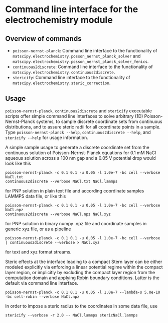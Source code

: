 # Command line interface for the electrochemistry module

## Overview of commands

* `poisson-nernst-planck`: Command line interface to the functionality of
  `matscipy.electrochemistry.posson_nernst_planck_solver` and
  `matscipy.electrochemistry.posson_nernst_planck_solver_fenics`.
* `continuous2discrete`: Command line interface to the functionality of
  `matscipy.electrochemistry.continuous2discrete`.
* `stericify`: Command line interface to the functionality of 
  `matscipy.electrochemistry.steric_correction`.

## Usage

`poisson-nernst-planck`, `continuous2discrete` and
`stericify` executable scripts offer simple command line interfaces
to solve arbitrary (1D) Poisson-Nernst-Planck systems, to sample
discrete coordinate sets from continuous distributions, and to
assure steric radii for all coordinate points in a sample.
Type `poisson-nernst-planck --help`, `continuous2discrete --help`, and 
`stericify --help` for usage information.

A simple sample usage to generate a discrete coordinate set from
the continuous solution of Poisson-Nernst-Planck equations for
0.1 mM NaCl aqueous solution across a 100 nm gap and a 0.05 V potential drop
would look like this

    poisson-nernst-planck -c 0.1 0.1 -u 0.05 -l 1.0e-7 -bc cell --verbose NaCl.txt
    continuous2discrete --verbose NaCl.txt NaCl.lammps

for PNP solution in plain text file and according coordinate samples LAMMPS
data file, or like this

    poisson-nernst-planck -c 0.1 0.1 -u 0.05 -l 1.0e-7 -bc cell --verbose NaCl.npz
    continuous2discrete --verbose NaCl.npz NaCl.xyz

for PNP solution in binary numpy .npz file and coordinate samples in generic
xyz file, or as a pipeline

    poisson-nernst-planck -c 0.1 0.1 -u 0.05 -l 1.0e-7 -bc cell --verbose | continuous2discrete --verbose > NaCl.xyz

for text and xyz format streams.

Steric effects at the interface leading to a compact Stern layer can be either
modeled explicitly via enforcing a linear potential regime within the compact
layer region, or implicitly by excluding the compact layer region from the
computation domain and applying Robin boundary conditions. Latter is the default
via command line interface.

    poisson-nernst-planck -c 0.1 0.1 -u 0.05 -l 1.0e-7 --lambda-s 5.0e-10 -bc cell-robin --verbose NaCl.npz

In order to impose a steric radius to the coordinates in some data file, use

    stericify --verbose -r 2.0 -- NaCl.lammps stericNaCl.lammps
